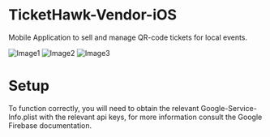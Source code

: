 # TicketHawk-Vendor-iOS
Mobile Application to sell and manage QR-code tickets for local events.

![Image1](https://is2-ssl.mzstatic.com/image/thumb/Purple113/v4/9a/72/1b/9a721b3a-db51-acc5-f8af-19d129d34f5f/pr_source.png/230x0w.png)
![Image2](https://is5-ssl.mzstatic.com/image/thumb/Purple123/v4/d9/fe/99/d9fe99d4-35b9-a9cd-eae6-b8c6c011de9c/pr_source.png/230x0w.png)
![Image3](https://is3-ssl.mzstatic.com/image/thumb/Purple123/v4/85/fa/65/85fa65b8-0da5-adf0-13ed-2709eb48f01f/pr_source.png/230x0w.png)

# Setup
To function correctly, you will need to obtain the relevant Google-Service-Info.plist with the relevant api keys, for more information consult the Google Firebase documentation.

